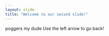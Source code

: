 ```yaml
---
layout: slide
title: "Welcome to our second slide!"
---
```

poggers my dude
Use the left arrow to go back!
